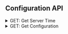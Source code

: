 ## Configuration API

<details>
    <summary>GET: Get Server Time</summary>

 This API allows you to query your LoginRadius account for basic server information and server time information which is useful when generating an SOTT token.  [More Info](https://www.loginradius.com/docs/api/v2/customer-identity-api/configuration/get-server-time/)

```js
let timeDifference = 0; //Optional

lrv2.configurationApi
  .getServerInfo(timeDifference)
  .then((response) => {
    console.log(response);
  })
  .catch((error) => {
    console.log(error);
  });
```
</details>

<details>
    <summary>GET: Get Configuration</summary>

This API is used to get the configurations which are set in the LoginRadius Admin Console for a particular LoginRadius site/environment. [More info](https://www.loginradius.com/docs/api/v2/customer-identity-api/configuration/get-configurations)

```js
lrv2.configurationApi
  .getConfigurations()
  .then((response) => {
    console.log(response);
  })
  .catch((error) => {
    console.log(error);
  });
```
</details>
